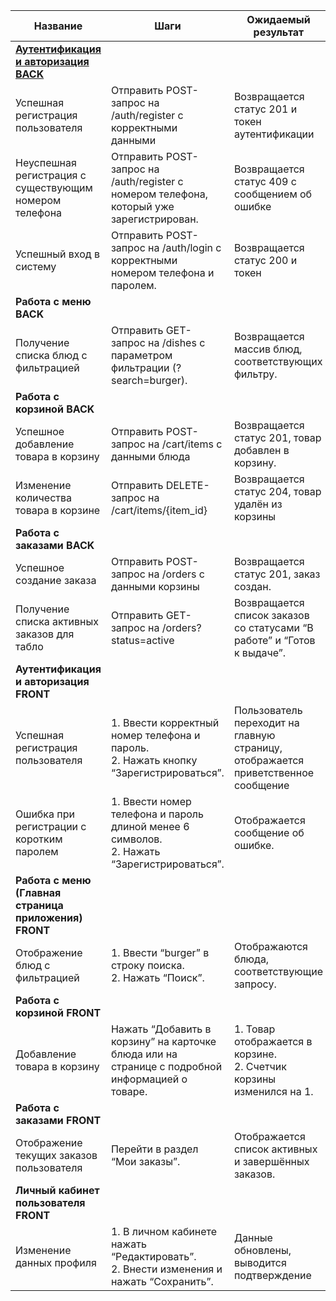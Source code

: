 |Название|Шаги|Ожидаемый результат|
|--------|----|-------------------|
|[**Аутентификация и авторизация BACK**](/docs/tasks.md#%D1%80%D0%B0%D0%B1%D0%BE%D1%82%D0%B0-%D1%81-%D0%BB%D0%B8%D1%87%D0%BD%D1%8B%D0%BC-%D0%BA%D0%B0%D0%B1%D0%B8%D0%BD%D0%B5%D1%82%D0%BE%D0%BC-%D0%BF%D0%BE%D0%BB%D1%8C%D0%B7%D0%BE%D0%B2%D0%B0%D1%82%D0%B5%D0%BB%D1%8F)|||
|Успешная регистрация пользователя |Отправить POST-запрос на /auth/register с корректными данными|Возвращается статус 201 и токен аутентификации|
|Неуспешная регистрация с существующим номером телефона|Отправить POST-запрос на /auth/register с номером телефона, который уже зарегистрирован.|Возвращается статус 409 с сообщением об ошибке|
|Успешный вход в систему|Отправить POST-запрос на /auth/login с корректными номером телефона и паролем.|Возвращается статус 200 и токен|
|**Работа с меню BACK**|||
|Получение списка блюд с фильтрацией|Отправить GET-запрос на /dishes с параметром фильтрации (?search=burger).|Возвращается массив блюд, соответствующих фильтру.|
|**Работа с корзиной  BACK**|||
|Успешное добавление товара в корзину|Отправить POST-запрос на /cart/items с данными блюда|Возвращается статус 201, товар добавлен в корзину.|
|Изменение количества товара в корзине|Отправить DELETE-запрос на /cart/items/{item_id}|Возвращается статус 204, товар удалён из корзины|
|**Работа с заказами BACK**|||
|Успешное создание заказа|Отправить POST-запрос на /orders с данными корзины|Возвращается статус 201, заказ создан.|
|Получение списка активных заказов для табло|Отправить GET-запрос на /orders?status=active|Возвращается список заказов со статусами “В работе” и “Готов к выдаче”.|
|**Аутентификация и авторизация FRONT**|||
|Успешная регистрация пользователя|1. Ввести корректный номер телефона и пароль.<br>2.	Нажать кнопку “Зарегистрироваться”.|Пользователь переходит на главную страницу, отображается приветственное сообщение|
|Ошибка при регистрации с коротким паролем|	1.	Ввести номер телефона и пароль длиной менее 6 символов.<br>2.	Нажать “Зарегистрироваться”.|Отображается сообщение об ошибке.|
|**Работа с меню (Главная страница приложения) FRONT**|||
|Отображение блюд с фильтрацией|	1.	Ввести “burger” в строку поиска.<br>2.	Нажать “Поиск”.|Отображаются блюда, соответствующие запросу.|
|**Работа с корзиной FRONT**|||
|Добавление товара в корзину|Нажать “Добавить в корзину” на карточке блюда или на странице с подробной информацией о товаре.|1. Товар отображается в корзине.<br>2. Счетчик корзины изменился на 1.|
|**Работа с заказами FRONT**|||
|Отображение текущих заказов пользователя|Перейти в раздел “Мои заказы”.|Отображается список активных и завершённых заказов.|
|**Личный кабинет пользователя FRONT**|||
|Изменение данных профиля|	1.	В личном кабинете нажать “Редактировать”.<br>2.	Внести изменения и нажать “Сохранить”.|Данные обновлены, выводится подтверждение|
